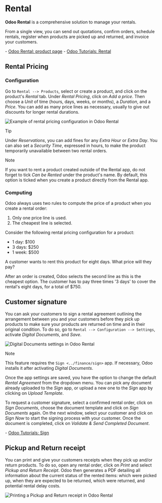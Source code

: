 # Rental

**Odoo Rental** is a comprehensive solution to manage your rentals.

From a single view, you can send out quotations, confirm orders,
schedule rentals, register when products are picked up and returned, and
invoice your customers.

<div class="seealso">

\- [Odoo Rental: product page](https://www.odoo.com/app/rental) - [Odoo
Tutorials: Rental](https://www.odoo.com/slides/rental-48)

</div>

## Rental Pricing

### Configuration

Go to `Rental --> Products`, select or create a product, and click on
the product's *Rental* tab. Under *Rental Pricing*, click on *Add a
price*. Then choose a *Unit* of time (hours, days, weeks, or months), a
*Duration*, and a *Price*. You can add as many price lines as necessary,
usually to give out discounts for longer rental durations.

![Example of rental pricing configuration in Odoo
Rental](rental/rental-pricing-example.png)

<div class="tip">

<div class="title">

Tip

</div>

Under *Reservations*, you can add fines for any *Extra Hour* or *Extra
Day*. You can also set a *Security Time*, expressed in hours, to make
the product temporarily unavailable between two rental orders.

</div>

<div class="note">

<div class="title">

Note

</div>

If you want to rent a product created outside of the Rental app, do not
forget to tick *Can be Rented* under the product's name. By default,
this option is ticked when you create a product directly from the Rental
app.

</div>

### Computing

Odoo always uses two rules to compute the price of a product when you
create a rental order:

1.  Only one price line is used.
2.  The cheapest line is selected.

<div class="exercise">

Consider the following rental pricing configuration for a product:

  - 1 day: $100
  - 3 days: $250
  - 1 week: $500

A customer wants to rent this product for eight days. What price will
they pay?

After an order is created, Odoo selects the second line as this is the
cheapest option. The customer has to pay three times '3 days' to cover
the rental's eight days, for a total of $750.

</div>

## Customer signature

You can ask your customers to sign a rental agreement outlining the
arrangement between you and your customers before they pick up products
to make sure your products are returned on time and in their original
condition. To do so, go to `Rental --> Configuration --> Settings`,
activate *Digital Documents*, and *Save*.

![Digital Documents settings in Odoo
Rental](rental/digital-documents-settings.png)

<div class="note">

<div class="title">

Note

</div>

This feature requires the `Sign <../finance/sign>` app. If necessary,
Odoo installs it after activating *Digital Documents*.

</div>

Once the app settings are saved, you have the option to change the
default *Rental Agreement* from the dropdown menu. You can pick any
document already uploaded to the *Sign* app, or upload a new one to the
*Sign* app by clicking on *Upload Template*.

To request a customer signature, select a confirmed rental order, click
on *Sign Documents*, choose the document template and click on *Sign
Documents* again. On the next window, select your customer and click on
*Sign Now* to start the signing process with your customer. Once the
document is completed, click on *Validate & Send Completed Document*.

<div class="seealso">

\- [Odoo Tutorials: Sign](https://www.odoo.com/slides/sign-61)

</div>

## Pickup and Return receipt

You can print and give your customers receipts when they pick up and/or
return products. To do so, open any rental order, click on *Print* and
select *Pickup and Return Receipt*. Odoo then generates a PDF detailing
all information about the current status of the rented items: which were
picked up, when they are expected to be returned, which were returned,
and potential rental delay costs.

![Printing a Pickup and Return receipt in Odoo
Rental](rental/print-receipt.png)
